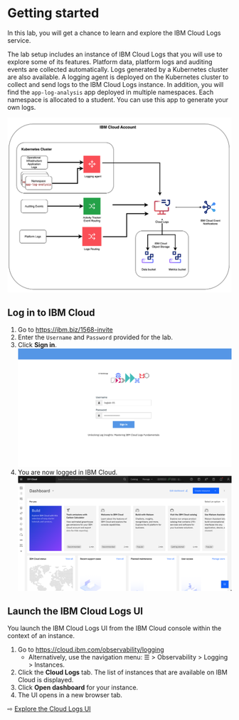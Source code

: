 # Getting started

In this lab, you will get a chance to learn and explore the IBM Cloud Logs service.

The lab setup includes an instance of IBM Cloud Logs that you will use to explore some of its features. Platform data, platform logs and auditing events are collected automatically. Logs generated by a Kubernetes cluster are also available. A logging agent is deployed on the Kubernetes cluster to collect and send logs to the IBM Cloud Logs instance. In addition, you will find the `app-log-analysis` app deployed in multiple namespaces. Each namespace is allocated to a student. You can use this app to generate your own logs.

![](images/setup.png ':size=600')

## Log in to IBM Cloud

1. Go to https://ibm.biz/1568-invite
1. Enter the `Username` and `Password` provided for the lab.
1. Click **Sign in**.
  ![](images/10-login.png ':size=600')
1. You are now logged in IBM Cloud.
  ![](images/10-logged.png ':size=600')

## Launch the IBM Cloud Logs UI

You launch the IBM Cloud Logs UI from the IBM Cloud console within the context of an instance.

1. Go to https://cloud.ibm.com/observability/logging
   * Alternatively, use the navigation menu: ☰ > Observability > Logging > Instances.
1. Click the **Cloud Logs** tab. The list of instances that are available on IBM Cloud is displayed.
1. Click **Open dashboard** for your instance.
1. The UI opens in a new browser tab.

⇨ [Explore the Cloud Logs UI](20-logs-ui.md)
